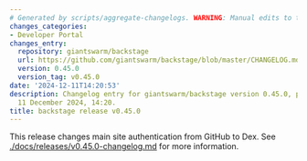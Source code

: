 ```yaml
---
# Generated by scripts/aggregate-changelogs. WARNING: Manual edits to this files will be overwritten.
changes_categories:
- Developer Portal
changes_entry:
  repository: giantswarm/backstage
  url: https://github.com/giantswarm/backstage/blob/master/CHANGELOG.md#0450---2024-12-11
  version: 0.45.0
  version_tag: v0.45.0
date: '2024-12-11T14:20:53'
description: Changelog entry for giantswarm/backstage version 0.45.0, published on
  11 December 2024, 14:20.
title: backstage release v0.45.0
---
```


This release changes main site authentication from GitHub to Dex.
See [./docs/releases/v0.45.0-changelog.md](./docs/releases/v0.45.0-changelog.md) for more information.
